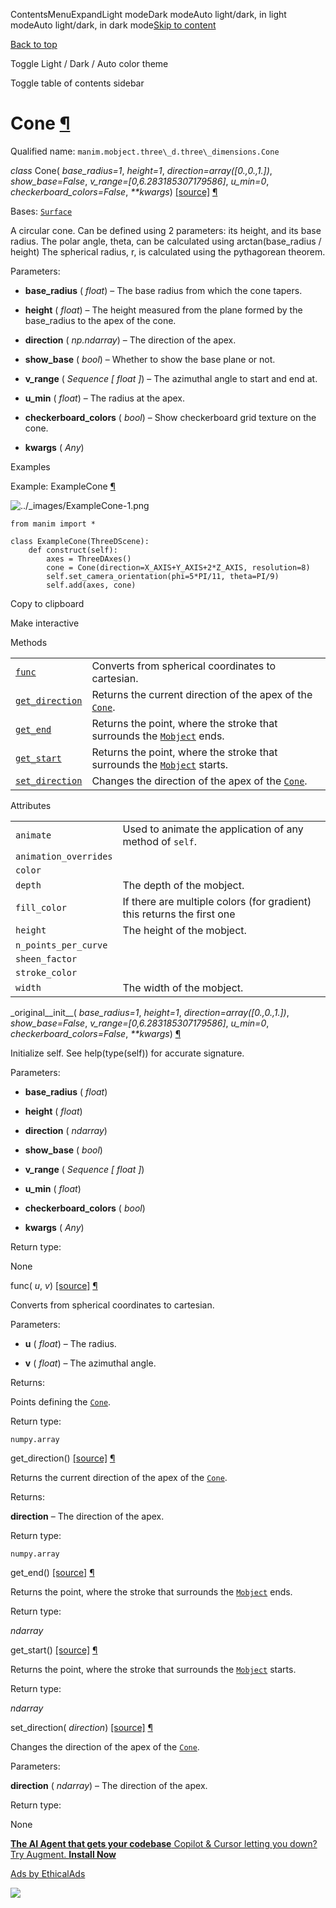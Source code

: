 ContentsMenuExpandLight modeDark modeAuto light/dark, in light modeAuto light/dark, in dark mode[Skip to content](https://docs.manim.community/en/stable/reference/manim.mobject.three_d.three_dimensions.Cone.html#furo-main-content)

[Back to top](https://docs.manim.community/en/stable/reference/manim.mobject.three_d.three_dimensions.Cone.html#)

Toggle Light / Dark / Auto color theme

Toggle table of contents sidebar

# Cone [¶](https://docs.manim.community/en/stable/reference/manim.mobject.three_d.three_dimensions.Cone.html\#cone "Link to this heading")

Qualified name: `manim.mobject.three\_d.three\_dimensions.Cone`

_class_ Cone( _base\_radius=1_, _height=1_, _direction=array(\[0.,0.,1.\])_, _show\_base=False_, _v\_range=\[0,6.283185307179586\]_, _u\_min=0_, _checkerboard\_colors=False_, _\*\*kwargs_) [\[source\]](https://docs.manim.community/en/stable/_modules/manim/mobject/three_d/three_dimensions.html#Cone) [¶](https://docs.manim.community/en/stable/reference/manim.mobject.three_d.three_dimensions.Cone.html#manim.mobject.three_d.three_dimensions.Cone "Link to this definition")

Bases: [`Surface`](https://docs.manim.community/en/stable/reference/manim.mobject.three_d.three_dimensions.Surface.html#manim.mobject.three_d.three_dimensions.Surface "manim.mobject.three_d.three_dimensions.Surface")

A circular cone.
Can be defined using 2 parameters: its height, and its base radius.
The polar angle, theta, can be calculated using arctan(base\_radius /
height) The spherical radius, r, is calculated using the pythagorean
theorem.

Parameters:

- **base\_radius** ( _float_) – The base radius from which the cone tapers.

- **height** ( _float_) – The height measured from the plane formed by the base\_radius to
the apex of the cone.

- **direction** ( _np.ndarray_) – The direction of the apex.

- **show\_base** ( _bool_) – Whether to show the base plane or not.

- **v\_range** ( _Sequence_ _\[_ _float_ _\]_) – The azimuthal angle to start and end at.

- **u\_min** ( _float_) – The radius at the apex.

- **checkerboard\_colors** ( _bool_) – Show checkerboard grid texture on the cone.

- **kwargs** ( _Any_)


Examples

Example: ExampleCone [¶](https://docs.manim.community/en/stable/reference/manim.mobject.three_d.three_dimensions.Cone.html#examplecone)

![../_images/ExampleCone-1.png](https://docs.manim.community/en/stable/_images/ExampleCone-1.png)

```
from manim import *

class ExampleCone(ThreeDScene):
    def construct(self):
        axes = ThreeDAxes()
        cone = Cone(direction=X_AXIS+Y_AXIS+2*Z_AXIS, resolution=8)
        self.set_camera_orientation(phi=5*PI/11, theta=PI/9)
        self.add(axes, cone)

```

Copy to clipboard

Make interactive

Methods

|     |     |
| --- | --- |
| [`func`](https://docs.manim.community/en/stable/reference/manim.mobject.three_d.three_dimensions.Cone.html#manim.mobject.three_d.three_dimensions.Cone.func "manim.mobject.three_d.three_dimensions.Cone.func") | Converts from spherical coordinates to cartesian. |
| [`get_direction`](https://docs.manim.community/en/stable/reference/manim.mobject.three_d.three_dimensions.Cone.html#manim.mobject.three_d.three_dimensions.Cone.get_direction "manim.mobject.three_d.three_dimensions.Cone.get_direction") | Returns the current direction of the apex of the [`Cone`](https://docs.manim.community/en/stable/reference/manim.mobject.three_d.three_dimensions.Cone.html#manim.mobject.three_d.three_dimensions.Cone "manim.mobject.three_d.three_dimensions.Cone"). |
| [`get_end`](https://docs.manim.community/en/stable/reference/manim.mobject.three_d.three_dimensions.Cone.html#manim.mobject.three_d.three_dimensions.Cone.get_end "manim.mobject.three_d.three_dimensions.Cone.get_end") | Returns the point, where the stroke that surrounds the [`Mobject`](https://docs.manim.community/en/stable/reference/manim.mobject.mobject.Mobject.html#manim.mobject.mobject.Mobject "manim.mobject.mobject.Mobject") ends. |
| [`get_start`](https://docs.manim.community/en/stable/reference/manim.mobject.three_d.three_dimensions.Cone.html#manim.mobject.three_d.three_dimensions.Cone.get_start "manim.mobject.three_d.three_dimensions.Cone.get_start") | Returns the point, where the stroke that surrounds the [`Mobject`](https://docs.manim.community/en/stable/reference/manim.mobject.mobject.Mobject.html#manim.mobject.mobject.Mobject "manim.mobject.mobject.Mobject") starts. |
| [`set_direction`](https://docs.manim.community/en/stable/reference/manim.mobject.three_d.three_dimensions.Cone.html#manim.mobject.three_d.three_dimensions.Cone.set_direction "manim.mobject.three_d.three_dimensions.Cone.set_direction") | Changes the direction of the apex of the [`Cone`](https://docs.manim.community/en/stable/reference/manim.mobject.three_d.three_dimensions.Cone.html#manim.mobject.three_d.three_dimensions.Cone "manim.mobject.three_d.three_dimensions.Cone"). |

Attributes

|     |     |
| --- | --- |
| `animate` | Used to animate the application of any method of `self`. |
| `animation_overrides` |  |
| `color` |  |
| `depth` | The depth of the mobject. |
| `fill_color` | If there are multiple colors (for gradient) this returns the first one |
| `height` | The height of the mobject. |
| `n_points_per_curve` |  |
| `sheen_factor` |  |
| `stroke_color` |  |
| `width` | The width of the mobject. |

\_original\_\_init\_\_( _base\_radius=1_, _height=1_, _direction=array(\[0.,0.,1.\])_, _show\_base=False_, _v\_range=\[0,6.283185307179586\]_, _u\_min=0_, _checkerboard\_colors=False_, _\*\*kwargs_) [¶](https://docs.manim.community/en/stable/reference/manim.mobject.three_d.three_dimensions.Cone.html#manim.mobject.three_d.three_dimensions.Cone._original__init__ "Link to this definition")

Initialize self. See help(type(self)) for accurate signature.

Parameters:

- **base\_radius** ( _float_)

- **height** ( _float_)

- **direction** ( _ndarray_)

- **show\_base** ( _bool_)

- **v\_range** ( _Sequence_ _\[_ _float_ _\]_)

- **u\_min** ( _float_)

- **checkerboard\_colors** ( _bool_)

- **kwargs** ( _Any_)


Return type:

None

func( _u_, _v_) [\[source\]](https://docs.manim.community/en/stable/_modules/manim/mobject/three_d/three_dimensions.html#Cone.func) [¶](https://docs.manim.community/en/stable/reference/manim.mobject.three_d.three_dimensions.Cone.html#manim.mobject.three_d.three_dimensions.Cone.func "Link to this definition")

Converts from spherical coordinates to cartesian.

Parameters:

- **u** ( _float_) – The radius.

- **v** ( _float_) – The azimuthal angle.


Returns:

Points defining the [`Cone`](https://docs.manim.community/en/stable/reference/manim.mobject.three_d.three_dimensions.Cone.html#manim.mobject.three_d.three_dimensions.Cone "manim.mobject.three_d.three_dimensions.Cone").

Return type:

`numpy.array`

get\_direction() [\[source\]](https://docs.manim.community/en/stable/_modules/manim/mobject/three_d/three_dimensions.html#Cone.get_direction) [¶](https://docs.manim.community/en/stable/reference/manim.mobject.three_d.three_dimensions.Cone.html#manim.mobject.three_d.three_dimensions.Cone.get_direction "Link to this definition")

Returns the current direction of the apex of the [`Cone`](https://docs.manim.community/en/stable/reference/manim.mobject.three_d.three_dimensions.Cone.html#manim.mobject.three_d.three_dimensions.Cone "manim.mobject.three_d.three_dimensions.Cone").

Returns:

**direction** – The direction of the apex.

Return type:

`numpy.array`

get\_end() [\[source\]](https://docs.manim.community/en/stable/_modules/manim/mobject/three_d/three_dimensions.html#Cone.get_end) [¶](https://docs.manim.community/en/stable/reference/manim.mobject.three_d.three_dimensions.Cone.html#manim.mobject.three_d.three_dimensions.Cone.get_end "Link to this definition")

Returns the point, where the stroke that surrounds the [`Mobject`](https://docs.manim.community/en/stable/reference/manim.mobject.mobject.Mobject.html#manim.mobject.mobject.Mobject "manim.mobject.mobject.Mobject") ends.

Return type:

_ndarray_

get\_start() [\[source\]](https://docs.manim.community/en/stable/_modules/manim/mobject/three_d/three_dimensions.html#Cone.get_start) [¶](https://docs.manim.community/en/stable/reference/manim.mobject.three_d.three_dimensions.Cone.html#manim.mobject.three_d.three_dimensions.Cone.get_start "Link to this definition")

Returns the point, where the stroke that surrounds the [`Mobject`](https://docs.manim.community/en/stable/reference/manim.mobject.mobject.Mobject.html#manim.mobject.mobject.Mobject "manim.mobject.mobject.Mobject") starts.

Return type:

_ndarray_

set\_direction( _direction_) [\[source\]](https://docs.manim.community/en/stable/_modules/manim/mobject/three_d/three_dimensions.html#Cone.set_direction) [¶](https://docs.manim.community/en/stable/reference/manim.mobject.three_d.three_dimensions.Cone.html#manim.mobject.three_d.three_dimensions.Cone.set_direction "Link to this definition")

Changes the direction of the apex of the [`Cone`](https://docs.manim.community/en/stable/reference/manim.mobject.three_d.three_dimensions.Cone.html#manim.mobject.three_d.three_dimensions.Cone "manim.mobject.three_d.three_dimensions.Cone").

Parameters:

**direction** ( _ndarray_) – The direction of the apex.

Return type:

None

[**The AI Agent that gets your codebase** Copilot & Cursor letting you down? Try Augment. **Install Now**](https://server.ethicalads.io/proxy/click/8458/019600f7-692c-7e53-834b-630fa3061182/)

[Ads by EthicalAds](https://www.ethicalads.io/advertisers/?ref=ea-text)

![](https://server.ethicalads.io/proxy/view/8458/019600f7-692c-7e53-834b-630fa3061182/)